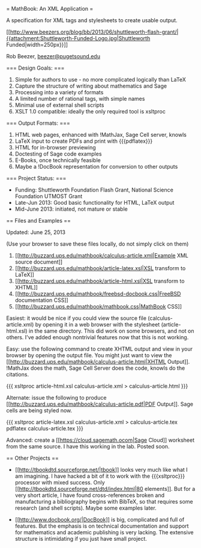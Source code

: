 = MathBook: An XML Application =

A specification for XML tags and stylesheets to create usable output.

[[http://www.beezers.org/blog/bb/2013/06/shuttleworth-flash-grant/|{{attachment:Shuttleworth-Funded-Logo.jpg|Shuttleworth Funded|width=250px}}]]

Rob Beezer, beezer@pugetsound.edu

=== Design Goals: ===

  1. Simple for authors to use - no more complicated logically than LaTeX
  1. Capture the structure of writing about mathematics and Sage
  1. Processing into a variety of formats
  1. A limited number of rational tags, with simple names
  1. Minimal use of external shell scripts
  1. XSLT 1.0 compatible: ideally the only required tool is xsltproc 

=== Output Formats: ===

  1.  HTML web pages, enhanced with !MathJax, Sage Cell server, knowls
  1.  LaTeX input to create PDFs and print with {{{pdflatex}}}
  1.  HTML for in-browser previewing
  1.  Doctesting of Sage code examples
  1.  E-Books, once technically feasible
  1.  Maybe a !DocBook representation for conversion to other outputs

=== Project Status: ===

  * Funding:  Shuttleworth Foundation Flash Grant, National Science Foundation UTMOST Grant
  * Late-Jun 2013: Good basic functionality for HTML, LaTeX output
  * Mid-June 2013: initiated, not mature or stable


== Files and Examples ==

Updated: June 25, 2013
  
(Use your browser to save these files locally, do not simply click on them)

  1.  [[http://buzzard.ups.edu/mathbook/calculus-article.xml|Example XML source document]]
  1.  [[http://buzzard.ups.edu/mathbook/article-latex.xsl|XSL transform to LaTeX]]
  1.  [[http://buzzard.ups.edu/mathbook/article-html.xsl|XSL transform to XHTML]]
  1.  [[http://buzzard.ups.edu/mathbook/freebsd-docbook.css|FreeBSD documentation CSS]]
  1.  [[http://buzzard.ups.edu/mathbook/mathbook.css|MathBook CSS]]

Easiest: it would be nice if you could view the source file (calculus-article.xml) by opening it in a web browser with the stylesheet (article-html.xsl) in the same directory.  This did work on some browsers, and not on others.  I've added enough nontrivial features now that this is not working.

Easy: use the following command to create XHTML output and view in your browser by opening the output file.  You might just want to view the  [[http://buzzard.ups.edu/mathbook/calculus-article.html|XHTML Output]].  !MathJax does the math, Sage Cell Server does the code, knowls do the citations.

{{{
xsltproc article-html.xsl calculus-article.xml > calculus-article.html
}}}

Alternate: issue the following to produce [[http://buzzard.ups.edu/mathbook/calculus-article.pdf|PDF Output]].  Sage cells are being styled now.

{{{
xsltproc article-latex.xsl calculus-article.xml > calculus-article.tex
pdflatex calculus-article.tex
}}}

Advanced: create a [[https://cloud.sagemath.ocom|Sage Cloud]] worksheet from the same source.  I have this working in the lab.  Posted soon.

== Other Projects ==

 * [[http://tbookdtd.sourceforge.net/|tbook]] looks very much like what I am imagining.  I have hacked a bit of it to work with the {{{xsltproc}}} processor with mixed success.  Only [[http://tbookdtd.sourceforge.net/dtd/index.html|80 elements]].  But for a very short article, I have found cross-references broken and manufacturing a bibliography begins with BibTeX, so that requires some research (and shell scripts).  Maybe some examples later.

 * [[http://www.docbook.org/|DocBook]] is big, complicated and full of features. But the emphasis is on technical documentation and support for mathematics and academic publishing is very lacking.  The extensive structure is intimidating if you just have small project.
